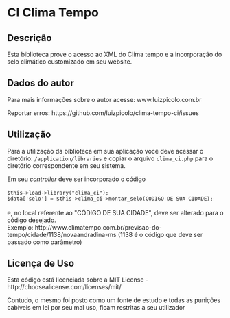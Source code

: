 <h1>CI Clima Tempo</h1>
<h2>Descrição</h2>
<p>
Esta biblioteca prove o acesso ao XML do Clima tempo e a incorporação do selo climático customizado em seu website. 
</p>

<h2>Dados do autor</h2>
<p>Para mais informações sobre o autor acesse: www.luizpicolo.com.br</p>
<p>Reportar erros: https://github.com/luizpicolo/clima-tempo-ci/issues</p>

<h2>Utilização</h2>
<p>
Para a utilização da biblioteca em sua aplicação você deve acessar o diretório: <code>/application/libraries</code>
e copiar o arquivo <code>clima_ci.php</code> para o diretório correspondente em seu sistema.<br>
</p>

<p>
Em seu <i>controller</i> deve ser incorporado o código <br><br>
<code>$this->load->library("clima_ci");</code><br>
<code>$data['selo'] = $this->clima_ci->montar_selo(CODIGO DE SUA CIDADE);</code><br><br>
e, no local referente ao "CÓDIGO DE SUA CIDADE", deve ser alterado para o código desejado.<br>
Exemplo: http://www.climatempo.com.br/previsao-do-tempo/cidade/1138/novaandradina-ms (1138 é o código que deve ser passado como parâmetro)
</p>

<h2>Licença de Uso</h2>
<p>Esta código está licenciada sobre a MIT License - http://choosealicense.com/licenses/mit/</p>
<p>Contudo, o mesmo foi posto como um fonte de estudo e todas as punições cabíveis em lei por seu mal uso, ficam restritas a seu utilizador</p>



